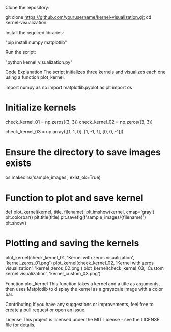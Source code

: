 Clone the repository:

git clone https://github.com/yourusername/kernel-visualization.git
cd kernel-visualization

Install the required libraries:

"pip install numpy matplotlib"

Run the script:

"python kernel_visualization.py"

Code Explanation
The script initializes three kernels and visualizes each one using a function plot_kernel.

import numpy as np
import matplotlib.pyplot as plt
import os

# Initialize kernels
check_kernel_01 = np.zeros((3, 3))
check_kernel_02 = np.zeros((3, 3))

check_kernel_03 = np.array([[1, 1, 0],
                            [1, -1, 1],
                            [0, 0, -1]])

# Ensure the directory to save images exists
os.makedirs('sample_images', exist_ok=True)

# Function to plot and save kernel
def plot_kernel(kernel, title, filename):
    plt.imshow(kernel, cmap='gray')
    plt.colorbar()
    plt.title(title)
    plt.savefig(f'sample_images/{filename}')
    plt.show()

# Plotting and saving the kernels
plot_kernel(check_kernel_01, 'Kernel with zeros visualization', 'kernel_zeros_01.png')
plot_kernel(check_kernel_02, 'Kernel with zeros visualization', 'kernel_zeros_02.png')
plot_kernel(check_kernel_03, 'Custom kernel visualization', 'kernel_custom_03.png')


Function plot_kernel
This function takes a kernel and a title as arguments, then uses Matplotlib to display the kernel as a grayscale image with a color bar.

Contributing
If you have any suggestions or improvements, feel free to create a pull request or open an issue.

License
This project is licensed under the MIT License - see the LICENSE file for details.
